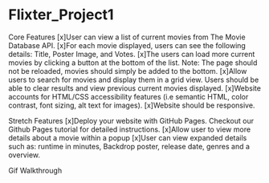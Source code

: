 # Flixter_Project1

Core Features
[x]User can view a list of current movies from The Movie Database API.
[x]For each movie displayed, users can see the following details: Title, Poster Image, and Votes.
[x]The users can load more current movies by clicking a button at the bottom of the list. Note: The page should not be reloaded, movies should simply be added to the bottom.
[x]Allow users to search for movies and display them in a grid view. Users should be able to clear results and view previous current movies displayed.
[x]Website accounts for HTML/CSS accessibility features (i.e semantic HTML, color contrast, font sizing, alt text for images).
[x]Website should be responsive.

Stretch Features
[x]Deploy your website with GitHub Pages. Checkout our Github Pages tutorial for detailed instructions.
[x]Allow user to view more details about a movie within a popup
[x]User can view expanded details such as: runtime in minutes, Backdrop poster, release date, genres and a overview.

Gif Walkthrough
